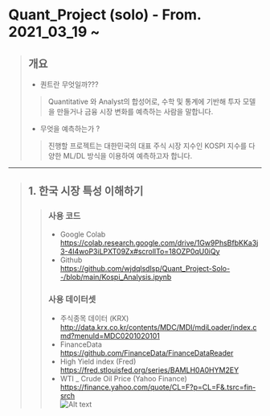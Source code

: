 # Quant_Project (solo) - From. 2021_03_19 ~

> ## 개요
> * 퀀트란 무엇일까???
> > Quantitative 와 Analyst의 합성어로, 수학 및 통계에 기반해 투자 모델을 만들거나 금융 시장 변화를 예측하는 사람을 말합니다.
> * 무엇을 예측하는가 ?
> > 진행할 프로젝트는 대한민국의 대표 주식 시장 지수인 KOSPI 지수를 다양한 ML/DL 방식을 이용하여 예측하고자 합니다.
---
> ## 1. 한국 시장 특성 이해하기
> > ### 사용 코드 
> > * Google Colab <br>
> > https://colab.research.google.com/drive/1Gw9PhsBfbKKa3j3-4I4woP3iLPXT09Zx#scrollTo=18OZP0qU0iQy<br>
> > * Github <br>
> > https://github.com/wjdqlsdlsp/Quant_Project-Solo--/blob/main/Kospi_Analysis.ipynb<br>
> > ### 사용 데이터셋
> > * 주식종목 데이터 (KRX)<br>
> > http://data.krx.co.kr/contents/MDC/MDI/mdiLoader/index.cmd?menuId=MDC0201020101
> > * FinanceData <br>
> > https://github.com/FinanceData/FinanceDataReader
> > * High Yield index (Fred)<br>
> > https://fred.stlouisfed.org/series/BAMLH0A0HYM2EY
> > * WTI _ Crude Oil Price (Yahoo Finance)<br>
> > https://finance.yahoo.com/quote/CL=F?p=CL=F&.tsrc=fin-srch <br>
> > ![Alt text](/path/to/img.jpg)
